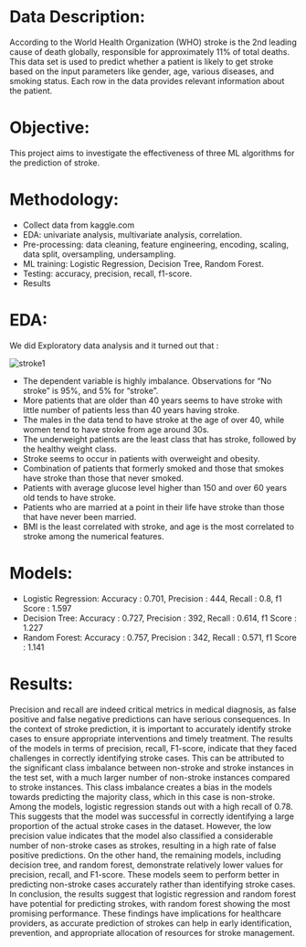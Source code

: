 # Data Description:
According to the World Health Organization (WHO) stroke is the 2nd leading cause of death globally,
responsible for approximately 11% of total deaths.
This data set is used to predict whether a patient is likely to get stroke based on the input parameters like
gender, age, various diseases, and smoking status. Each row in the data provides relevant information about
the patient.

# Objective:
This project aims to investigate the effectiveness of three ML algorithms for the prediction of stroke.

# Methodology:
- Collect data from kaggle.com
- EDA: univariate analysis, multivariate analysis, correlation.
- Pre-processing: data cleaning, feature engineering, encoding, scaling, data split, oversampling, undersampling.
- ML training: Logistic Regression, Decision Tree, Random Forest.
- Testing: accuracy, precision, recall, f1-score.
- Results

# EDA:
 We did Exploratory data analysis and it turned out that :
 
![stroke1](https://github.com/user-attachments/assets/43514125-358d-4893-8bce-756840eec33a)

- The dependent variable is highly imbalance. Observations for “No stroke” is 95%, and 5% for “stroke”.
- More patients that are older than 40 years seems to have stroke with little number of patients less than 40 years having stroke.
- The males in the data tend to have stroke at the age of over 40, while women tend to have stroke from age around 30s.
- The underweight patients are the least class that has stroke, followed by the healthy weight class.
- Stroke seems to occur in patients with overweight and obesity.
- Combination of patients that formerly smoked and those that smokes have stroke than those that never smoked.
- Patients with average glucose level higher than 150 and over 60 years old tends to have stroke.
- Patients who are married at a point in their life have stroke than those that have never been married.
- BMI is the least correlated with stroke, and age is the most correlated to stroke among the numerical features.

# Models:
- Logistic Regression:   Accuracy : 0.701,   Precision : 444,   Recall : 0.8,    f1 Score : 1.597
- Decision Tree:         Accuracy : 0.727,   Precision : 392,   Recall : 0.614,  f1 Score : 1.227
- Random Forest:         Accuracy : 0.757,   Precision : 342,   Recall : 0.571,  f1 Score : 1.141

# Results:
Precision and recall are indeed critical metrics in medical diagnosis, as false positive and false negative
predictions can have serious consequences. In the context of stroke prediction, it is important to accurately
identify stroke cases to ensure appropriate interventions and timely treatment.
The results of the models in terms of precision, recall, F1-score, indicate that they faced challenges in correctly
identifying stroke cases. This can be attributed to the significant class imbalance between non-stroke and
stroke instances in the test set, with a much larger number of non-stroke instances compared to stroke
instances. This class imbalance creates a bias in the models towards predicting the majority class, which in
this case is non-stroke.
Among the models, logistic regression stands out with a high recall of 0.78. This suggests that the model
was successful in correctly identifying a large proportion of the actual stroke cases in the dataset. However,
the low precision value indicates that the model also classified a considerable number of non-stroke cases as
strokes, resulting in a high rate of false positive predictions.
On the other hand, the remaining models, including decision tree, and random forest, demonstrate relatively
lower values for precision, recall, and F1-score. These models seem to perform better in predicting non-stroke
cases accurately rather than identifying stroke cases.
In conclusion, the results suggest that logistic regression and random forest have potential for predicting
strokes, with random forest showing the most promising performance. These findings have implications
for healthcare providers, as accurate prediction of strokes can help in early identification, prevention, and
appropriate allocation of resources for stroke management.



  
